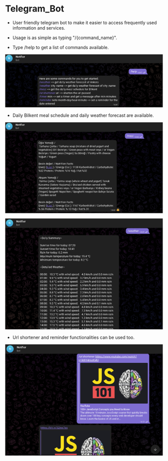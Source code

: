 # Telegram_Bot

- User friendly telegram bot to make it easier to access frequently used information and services.

- Usage is as simple as typing "/{command_name}".

- Type /help to get a list of commands available.

![Help_Image](resources/help.png)

- Daily Bilkent meal schedule and daily weather forecast are available.

![Meal_Image](resources/meal.png)

![Weather_Image](resources/weather.png)

- Url shortener and reminder functionalities can be used too.

![URL_Shortener_Image](resources/url_shortener.png)
